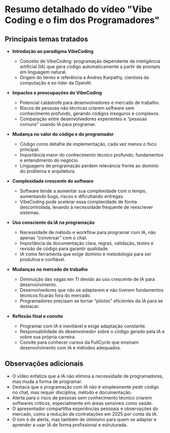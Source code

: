 # Resumo detalhado do vídeo "Vibe Coding e o fim dos Programadores"

## Principais temas tratados

- **Introdução ao paradigma VibeCoding**
  - Conceito de VibeCoding: programação dependente da inteligência artificial (IA) que gera código automaticamente a partir de prompts em linguagem natural.
  - Origem do termo e referência a Andres Karpathy, cientista da computação e ex-líder da OpenAI.

- **Impactos e preocupações do VibeCoding**
  - Potencial catástrofe para desenvolvedores e mercado de trabalho.
  - Riscos de pessoas não técnicas criarem software sem conhecimento profundo, gerando códigos inseguros e complexos.
  - Comparação entre desenvolvedores experientes e “pessoas comuns” usando IA para programar.

- **Mudança no valor do código e do programador**
  - Código como detalhe de implementação, cada vez menos o foco principal.
  - Importância maior do conhecimento técnico profundo, fundamentos e entendimento do negócio.
  - Linguagens de programação perdem relevância frente ao domínio do problema e arquitetura.

- **Complexidade crescente do software**
  - Software tende a aumentar sua complexidade com o tempo, aumentando bugs, riscos e dificultando entregas.
  - VibeCoding pode acelerar essa complexidade de forma descontrolada, levando à necessidade frequente de reescrever sistemas.

- **Uso consciente da IA na programação**
  - Necessidade de método e workflow para programar com IA, não apenas “conversar” com o chat.
  - Importância da documentação clara, regras, validação, testes e revisão de código para garantir qualidade.
  - IA como ferramenta que exige domínio e metodologia para ser produtiva e confiável.

- **Mudanças no mercado de trabalho**
  - Diminuição das vagas em TI devido ao uso crescente de IA para desenvolvimento.
  - Desenvolvedores que não se adaptarem e não tiverem fundamentos técnicos ficarão fora do mercado.
  - Programadores precisam se tornar “pilotos” eficientes da IA para se destacar.

- **Reflexão final e convite**
  - Programar com IA é inevitável e exige adaptação constante.
  - Responsabilidade do desenvolvedor sobre o código gerado pela IA e sobre sua própria carreira.
  - Convite para conhecer cursos da FullCycle que ensinam desenvolvimento com IA e métodos adequados.

## Observações adicionais

- O vídeo enfatiza que a IA não elimina a necessidade de programadores, mas muda a forma de programar.
- Destaca que a programação com IA não é simplesmente pedir código no chat, mas requer disciplina, método e documentação.
- Alerta para o risco de pessoas sem conhecimento técnico criarem softwares críticos, especialmente em áreas sensíveis como saúde.
- O apresentador compartilha experiências pessoais e observações do mercado, como a redução de contratações em 2025 por conta da IA.
- O tom é de alerta, mas também de otimismo para quem se adaptar e aprender a usar IA de forma profissional e estruturada.